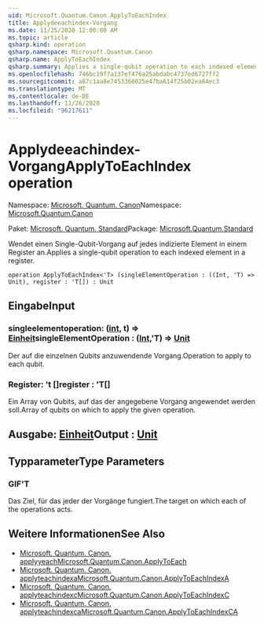 ```yaml
---
uid: Microsoft.Quantum.Canon.ApplyToEachIndex
title: Applydeeachindex-Vorgang
ms.date: 11/25/2020 12:00:00 AM
ms.topic: article
qsharp.kind: operation
qsharp.namespace: Microsoft.Quantum.Canon
qsharp.name: ApplyToEachIndex
qsharp.summary: Applies a single-qubit operation to each indexed element in a register.
ms.openlocfilehash: 746bc19f7a137ef476a25abdabc4737ed6727ff2
ms.sourcegitcommit: a87c1aa8e7453360025e47ba614f25b02ea84ec3
ms.translationtype: MT
ms.contentlocale: de-DE
ms.lasthandoff: 11/26/2020
ms.locfileid: "96217611"
---
```

# <a name="applytoeachindex-operation"></a><span data-ttu-id="8e24b-102">Applydeeachindex-Vorgang</span><span class="sxs-lookup"><span data-stu-id="8e24b-102">ApplyToEachIndex operation</span></span>

<span data-ttu-id="8e24b-103">Namespace: [Microsoft. Quantum. Canon](xref:Microsoft.Quantum.Canon)</span><span class="sxs-lookup"><span data-stu-id="8e24b-103">Namespace: [Microsoft.Quantum.Canon](xref:Microsoft.Quantum.Canon)</span></span>

<span data-ttu-id="8e24b-104">Paket: [Microsoft. Quantum. Standard](https://nuget.org/packages/Microsoft.Quantum.Standard)</span><span class="sxs-lookup"><span data-stu-id="8e24b-104">Package: [Microsoft.Quantum.Standard](https://nuget.org/packages/Microsoft.Quantum.Standard)</span></span>


<span data-ttu-id="8e24b-105">Wendet einen Single-Qubit-Vorgang auf jedes indizierte Element in einem Register an.</span><span class="sxs-lookup"><span data-stu-id="8e24b-105">Applies a single-qubit operation to each indexed element in a register.</span></span>

```qsharp
operation ApplyToEachIndex<'T> (singleElementOperation : ((Int, 'T) => Unit), register : 'T[]) : Unit
```


## <a name="input"></a><span data-ttu-id="8e24b-106">Eingabe</span><span class="sxs-lookup"><span data-stu-id="8e24b-106">Input</span></span>

### <a name="singleelementoperation--intt--unit"></a><span data-ttu-id="8e24b-107">singleelementoperation: ([int](xref:microsoft.quantum.lang-ref.int), t) => [Einheit](xref:microsoft.quantum.lang-ref.unit)</span><span class="sxs-lookup"><span data-stu-id="8e24b-107">singleElementOperation : ([Int](xref:microsoft.quantum.lang-ref.int),'T) => [Unit](xref:microsoft.quantum.lang-ref.unit)</span></span> 

<span data-ttu-id="8e24b-108">Der auf die einzelnen Qubits anzuwendende Vorgang.</span><span class="sxs-lookup"><span data-stu-id="8e24b-108">Operation to apply to each qubit.</span></span>


### <a name="register--t"></a><span data-ttu-id="8e24b-109">Register: 't []</span><span class="sxs-lookup"><span data-stu-id="8e24b-109">register : 'T[]</span></span>

<span data-ttu-id="8e24b-110">Ein Array von Qubits, auf das der angegebene Vorgang angewendet werden soll.</span><span class="sxs-lookup"><span data-stu-id="8e24b-110">Array of qubits on which to apply the given operation.</span></span>



## <a name="output--unit"></a><span data-ttu-id="8e24b-111">Ausgabe: [Einheit](xref:microsoft.quantum.lang-ref.unit)</span><span class="sxs-lookup"><span data-stu-id="8e24b-111">Output : [Unit](xref:microsoft.quantum.lang-ref.unit)</span></span>



## <a name="type-parameters"></a><span data-ttu-id="8e24b-112">Typparameter</span><span class="sxs-lookup"><span data-stu-id="8e24b-112">Type Parameters</span></span>

### <a name="t"></a><span data-ttu-id="8e24b-113">GIF</span><span class="sxs-lookup"><span data-stu-id="8e24b-113">'T</span></span>

<span data-ttu-id="8e24b-114">Das Ziel, für das jeder der Vorgänge fungiert.</span><span class="sxs-lookup"><span data-stu-id="8e24b-114">The target on which each of the operations acts.</span></span>

## <a name="see-also"></a><span data-ttu-id="8e24b-115">Weitere Informationen</span><span class="sxs-lookup"><span data-stu-id="8e24b-115">See Also</span></span>

- [<span data-ttu-id="8e24b-116">Microsoft. Quantum. Canon. applyyeach</span><span class="sxs-lookup"><span data-stu-id="8e24b-116">Microsoft.Quantum.Canon.ApplyToEach</span></span>](xref:Microsoft.Quantum.Canon.ApplyToEach)
- [<span data-ttu-id="8e24b-117">Microsoft. Quantum. Canon. applyteachindexa</span><span class="sxs-lookup"><span data-stu-id="8e24b-117">Microsoft.Quantum.Canon.ApplyToEachIndexA</span></span>](xref:Microsoft.Quantum.Canon.ApplyToEachIndexA)
- [<span data-ttu-id="8e24b-118">Microsoft. Quantum. Canon. applyteachindexc</span><span class="sxs-lookup"><span data-stu-id="8e24b-118">Microsoft.Quantum.Canon.ApplyToEachIndexC</span></span>](xref:Microsoft.Quantum.Canon.ApplyToEachIndexC)
- [<span data-ttu-id="8e24b-119">Microsoft. Quantum. Canon. applyteachindexca</span><span class="sxs-lookup"><span data-stu-id="8e24b-119">Microsoft.Quantum.Canon.ApplyToEachIndexCA</span></span>](xref:Microsoft.Quantum.Canon.ApplyToEachIndexCA)